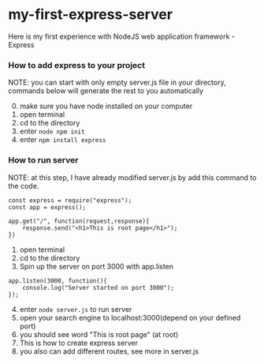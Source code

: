 # my-first-express-server
Here is my first experience with NodeJS web application framework - Express

### How to add express to your project

NOTE: you can start with only empty server.js file in your directory, commands below will generate the rest to you automatically

0. make sure you have node installed on your computer
1. open terminal
2. cd to the directory
3. enter ```node npm init```
4. enter ```npm install express```

### How to run server

NOTE: at this step, I have already modified server.js by add this command to the code.

```
const express = require("express");
const app = express();

app.get("/", function(request,response){
	response.send("<h1>This is root page</h1>");
})

```

1. open terminal
2. cd to the directory
3. Spin up the server on port 3000 with app.listen
```
app.listen(3000, function(){
	console.log("Server started on port 3000");
});
```
4. enter ```node server.js``` to run server
5. open your search engine to localhost:3000(depend on your defined port)
6. you should see word "This is root page" (at root)
7. This is how to create express server
8. you also can add different routes, see more in server.js
